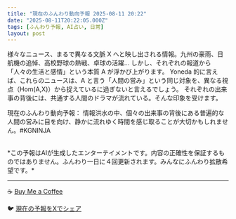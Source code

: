 ```yaml
---
title: "現在のふんわり動向予報 2025-08-11 20:22"
date: "2025-08-11T20:22:05.000Z"
tags: [ふんわり予報, AI占い, 日常]
layout: post
---
```


様々なニュース、まるで異なる文脈 X へと映し出される情報。九州の豪雨、日航機の追悼、高校野球の熱戦、卓球の活躍…  しかし、それぞれの報道から「人々の生活と感情」という本質 A が浮かび上がります。  Yoneda 的に言えば、これらのニュースは、A と言う「人間の営み」という同じ対象を、異なる視点（Hom(A,X)）から捉えているに過ぎないと言えるでしょう。  それぞれの出来事の背後には、共通する人間のドラマが流れている。そんな印象を受けます。


現在のふんわり動向予報：
情報洪水の中、個々の出来事の背後にある普遍的な人間の営みに目を向け、静かに流れゆく時間を感じ取ることが大切かもしれません。#KGNINJA

<br>
*この予報はAIが生成したエンターテイメントです。内容の正確性を保証するものではありません。ふんわり一日に４回更新されます。みんなにふんわり拡散希望です。*

---
☕️ [Buy Me a Coffee](https://www.buymeacoffee.com/kgninja)

🐦 [現在の予報をXでシェア](https://twitter.com/intent/tweet?text=%E7%8F%BE%E5%9C%A8%E3%81%AE%E3%81%B5%E3%82%93%E3%82%8F%E3%82%8A%E4%BA%88%E5%A0%B1%3A%20%E3%80%8C%E6%A7%98%E3%80%85%E3%81%AA%E3%83%8B%E3%83%A5%E3%83%BC%E3%82%B9%E3%80%81%E3%81%BE%E3%82%8B%E3%81%A7%E7%95%B0%E3%81%AA%E3%82%8B%E6%96%87%E8%84%88%20X%20%E3%81%B8%E3%81%A8%E6%98%A0%E3%81%97%E5%87%BA%E3%81%95%E3%82%8C%E3%82%8B%E6%83%85%E5%A0%B1%E3%80%82%E3%80%8D%23KGNINJA%20%E7%B6%9A%E3%81%8D%E3%81%AF%E3%83%96%E3%83%AD%E3%82%B0%E3%81%A7%EF%BC%81%F0%9F%91%87&url=https%3A%2F%2Fkg-ninja.github.io%2FFunwariyoso%2F)
